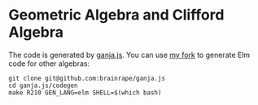 # Geometric Algebra and Clifford Algebra

The code is generated by [ganja.js](https://github.com/enkimute/ganja.js). 
You can use [my fork](https://github.com/brainrape/ganja.js) to generate Elm code for other algebras:

```
git clone git@github.com:brainrape/ganja.js
cd ganja.js/codegen
make R210 GEN_LANG=elm SHELL=$(which bash)
```
